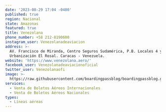 ```yaml
---
date: '2023-08-29 17:04 -0400'
published: true
region: Nacional
state: Amazonas
featured: true
title: Venezolana
phone_number: +58 212-8190600
instagram_user: Venezolanadeaviacion
address: >-
  AV. Francisco de Miranda, Centro Seguros Sudamérica, P.B. Locales 4 y 5.
  Urbanización El Rosal. Caracas - Venezuela.
website: 'https://www.venezolana.aero/'
facebook_user: Venezolanadeaviacionoficial
twitter_user: Venezolanaofi
image: >-
  https://raw.githubusercontent.com/boardingpassblog/boardingpassblog.github.io/main/assets/images/Venezolana-Airlines-Logo.jpg
services:
  - Venta de Boletos Aéreos Internacionales
  - Venta de Boletos Aéreos Nacionales
types:
  - Líneas aéreas
---
```

